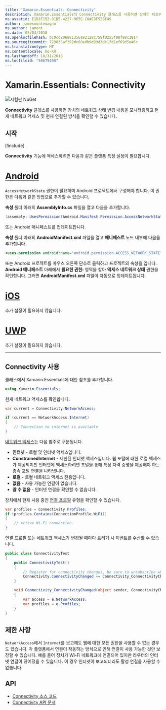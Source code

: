 ```yaml
---
title: 'Xamarin.Essentials: Connectivity'
description: Xamarin.Essentials의 Connectivity 클래스를 사용하면 장치의 네트워크 상태 변경 내용을 모니터링하고 현재 네트워크 액세스 및 현재 연결된 방식을 확인할 수 있습니다.
ms.assetid: E1B1F152-B1D5-4227-965E-C0AEBF528F49
author: jamesmontemagno
ms.author: jamont
ms.date: 05/04/2018
ms.openlocfilehash: bc0cd206881356a92128c758f0225f98f88c2814
ms.sourcegitcommit: 729035af392dc60edb9d99d3dc13d1ef69d5e46c
ms.translationtype: HT
ms.contentlocale: ko-KR
ms.lasthandoff: 10/31/2018
ms.locfileid: "50675408"
---
```

# <a name="xamarinessentials-connectivity"></a>Xamarin.Essentials: Connectivity

![시험판 NuGet](~/media/shared/pre-release.png)

**Connectivity** 클래스를 사용하면 장치의 네트워크 상태 변경 내용을 모니터링하고 현재 네트워크 액세스 및 현재 연결된 방식을 확인할 수 있습니다.

## <a name="get-started"></a>시작

[!include[](~/essentials/includes/get-started.md)]

**Connectivity** 기능에 액세스하려면 다음과 같은 플랫폼 특정 설정이 필요합니다.

# <a name="androidtabandroid"></a>[Android](#tab/android)

`AccessNetworkState` 권한이 필요하며 Android 프로젝트에서 구성해야 합니다. 이 권한은 다음과 같은 방법으로 추가할 수 있습니다.

**속성** 폴더 아래의 **AssemblyInfo.cs** 파일을 열고 다음을 추가합니다.

```csharp
[assembly: UsesPermission(Android.Manifest.Permission.AccessNetworkState)]
```

또는 Android 매니페스트를 업데이트합니다.

**속성** 폴더 아래의 **AndroidManifest.xml** 파일을 열고 **매니페스트** 노드 내부에 다음을 추가합니다.

```xml
<uses-permission android:name="android.permission.ACCESS_NETWORK_STATE" />
```

또는 Android 프로젝트를 마우스 오른쪽 단추로 클릭하고 프로젝트의 속성을 엽니다. **Android 매니페스트** 아래에서 **필요한 권한:** 영역을 찾아 **액세스 네트워크 상태** 권한을 확인합니다. 그러면 **AndroidManifest.xml** 파일이 자동으로 업데이트됩니다.

# <a name="iostabios"></a>[iOS](#tab/ios)

추가 설정이 필요하지 않습니다.

# <a name="uwptabuwp"></a>[UWP](#tab/uwp)

추가 설정이 필요하지 않습니다.

-----

## <a name="using-connectivity"></a>Connectivity 사용

클래스에서 Xamarin.Essentials에 대한 참조를 추가합니다.

```csharp
using Xamarin.Essentials;
```

현재 네트워크 액세스를 확인합니다.

```csharp
var current = Connectivity.NetworkAccess;

if (current == NetworkAccess.Internet)
{
    // Connection to internet is available
}
```

[네트워크 액세스](xref:Xamarin.Essentials.NetworkAccess)는 다음 범주로 구분됩니다.

* **인터넷** - 로컬 및 인터넷 액세스입니다.
* **ConstrainedInternet** - 제한된 인터넷 액세스입니다. 웹 포털에 대한 로컬 액세스가 제공되지만 인터넷에 액세스하려면 포털을 통해 특정 자격 증명을 제공해야 하는 종속 포털 연결을 나타냅니다.
* **로컬** - 로컬 네트워크 액세스 전용입니다.
* **없음** - 사용 가능한 연결이 없습니다.
* **알 수 없음** - 인터넷 연결을 확인할 수 없습니다.

장치에서 현재 사용 중인 [연결 프로필](xref:Xamarin.Essentials.ConnectionProfile) 유형을 확인할 수 있습니다.

```csharp
var profiles = Connectivity.Profiles;
if (profiles.Contains(ConnectionProfile.WiFi))
{
    // Active Wi-Fi connection.
}
```

연결 프로필 또는 네트워크 액세스가 변경될 때마다 트리거 시 이벤트를 수신할 수 있습니다.

```csharp
public class ConnectivityTest
{
    public ConnectivityTest()
    {
        // Register for connectivity changes, be sure to unsubscribe when finished
        Connectivity.ConnectivityChanged += Connectivity_ConnectivityChanged;
    }

    void Connectivity_ConnectivityChanged(object sender, ConnectivityChangedEventArgs  e)
    {
        var access = e.NetworkAccess;
        var profiles = e.Profiles;
    }
}
```

## <a name="limitations"></a>제한 사항

`NetworkAccess`에서 `Internet`를 보고해도 웹에 대한 모든 권한을 사용할 수 없는 경우도 있습니다. 각 플랫폼에서 연결이 작동하는 방식으로 인해 연결이 사용 가능한 것만 보장할 수 있습니다. 예를 들어 장치가 Wi-Fi 네트워크에 연결되어 있지만 라우터의 인터넷 연결이 끊어졌을 수 있습니다. 이 경우 인터넷이 보고되더라도 활성 연결을 사용할 수 없습니다.

## <a name="api"></a>API

* [Connectivity 소스 코드](https://github.com/xamarin/Essentials/tree/master/Xamarin.Essentials/Connectivity)
* [Connectivity API 문서](xref:Xamarin.Essentials.Connectivity)
